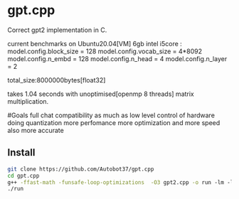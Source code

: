 # gpt.cpp
Correct gpt2 implementation in C.

current benchmarks on Ubuntu20.04[VM] 6gb intel i5core  :
   	model.config.block_size = 128
	model.config.vocab_size = 4*8092
	model.config.n_embd = 128
	model.config.n_head = 4
	model.config.n_layer = 2


total_size:8000000bytes[float32]

takes 1.04 seconds with unoptimised[openmp 8 threads] matrix multiplication.


#Goals
full chat compatibility
as much as  low level control of hardware
doing quantization
more perfomance more optimization and more speed also more accurate  
## Install

```bash
git clone https://github.com/Autobot37/gpt.cpp
cd gpt.cpp
g++ -ffast-math -funsafe-loop-optimizations  -O3 gpt2.cpp -o run -lm -lstdc++
./run
```

